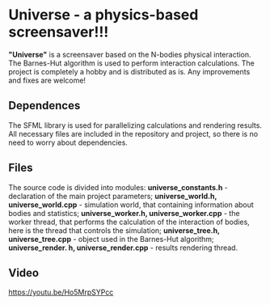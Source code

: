 # Universe - a physics-based screensaver!!! 

**"Universe"** is a screensaver based on the N-bodies physical interaction. The Barnes-Hut algorithm is used to perform interaction calculations. The project is completely a hobby and is distributed as is. Any improvements and fixes are welcome!

## Dependences
The SFML library is used for parallelizing calculations and rendering results. All necessary files are included in the repository and project, so there is no need to worry about dependencies.

## Files
The source code is divided into modules:
**universe_constants.h** - declaration of the main project parameters;
**universe_world.h, universe_world.cpp** - simulation world, that containing information about bodies and statistics;
**universe_worker.h, universe_worker.cpp** - the worker thread, that performs the calculation of the interaction of bodies, here is the thread that controls the simulation;
**universe_tree.h, universe_tree.cpp** - object used in the Barnes-Hut algorithm;
**universe_render. h, universe_render.cpp** - results rendering thread.

## Video
https://youtu.be/Ho5MrpSYPcc